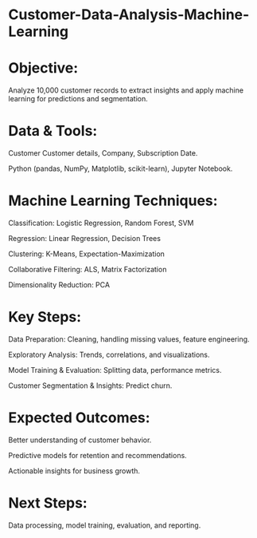 # Customer-Data-Analysis-Machine-Learning
# Objective:
Analyze 10,000 customer records to extract insights and apply machine learning for predictions and segmentation.

# Data & Tools:

Customer Customer details, Company, Subscription Date.

Python (pandas, NumPy, Matplotlib, scikit-learn), Jupyter Notebook.

# Machine Learning Techniques:

Classification: Logistic Regression, Random Forest, SVM

Regression: Linear Regression, Decision Trees

Clustering: K-Means, Expectation-Maximization

Collaborative Filtering: ALS, Matrix Factorization

Dimensionality Reduction: PCA

# Key Steps:

Data Preparation: Cleaning, handling missing values, feature engineering.

Exploratory Analysis: Trends, correlations, and visualizations.

Model Training & Evaluation: Splitting data, performance metrics.

Customer Segmentation & Insights: Predict churn.

# Expected Outcomes:

Better understanding of customer behavior.

Predictive models for retention and recommendations.

Actionable insights for business growth.

# Next Steps:

Data processing, model training, evaluation, and reporting.

